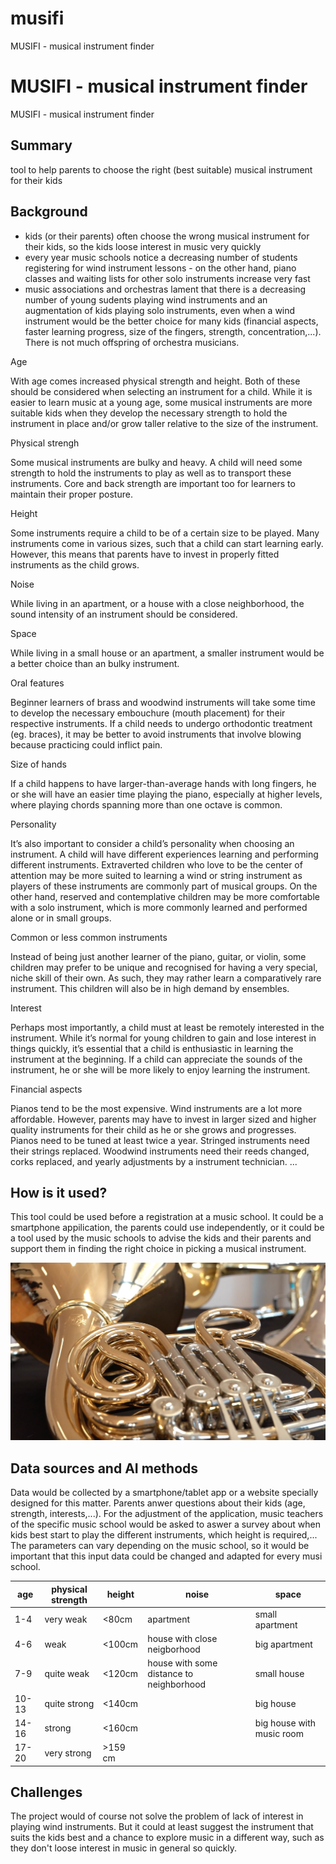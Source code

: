# musifi
MUSIFI - musical instrument finder
<!-- This is the markdown template for the final project of the Building AI course, 
created by Reaktor Innovations and University of Helsinki. 
Copy the template, paste it to your GitHub README and edit! -->

# MUSIFI - musical instrument finder

MUSIFI - musical instrument finder

## Summary

tool to help parents to choose the right (best suitable) musical instrument for their kids


## Background

* kids (or their parents) often choose the wrong musical instrument for their kids, so the kids loose interest in music very quickly
* every year music schools notice a decreasing number of students registering for wind instrument lessons - on the other hand, piano classes and waiting lists for other solo instruments increase very fast 
* music associations and orchestras lament that there is a decreasing number of young sudents playing wind instruments and an augmentation of kids playing solo instruments, even when a wind instrument would be the better choice for many kids (financial aspects, faster learning progress, size of the fingers, strength, concentration,...). There is not much offspring of orchestra musicians.

Age

With age comes increased physical strength and height. Both of these should be considered when selecting an instrument for a child. While it is easier to learn music at a young age, some musical instruments are more suitable kids when they develop the necessary strength to hold the instrument in place and/or grow taller relative to the size of the instrument.

Physical strengh

Some musical instruments are bulky and heavy. A child will need some strength to hold the instruments to play as well as to transport these instruments. Core and back strength are important too for learners to maintain their proper posture.

Height 

Some instruments require a child to be of a certain size to be played. Many instruments come in various sizes, such that a child can start learning early. However, this means that parents have to invest in properly fitted instruments as the child grows.

Noise

While living in an apartment, or a house with a close neighborhood, the sound intensity of an instrument should be considered.

Space

While living in a small house or an apartment, a smaller instrument would be a better choice than an bulky instrument.

Oral features 

Beginner learners of brass and woodwind instruments will take some time to develop the necessary embouchure (mouth placement) for their respective instruments. If a child needs to undergo orthodontic treatment (eg. braces), it may be better to avoid instruments that involve blowing because practicing could inflict pain.

Size of hands

If a child happens to have larger-than-average hands with long fingers, he or she will have an easier time playing the piano, especially at higher levels, where playing chords spanning more than one octave is common. 

Personality

It’s also important to consider a child’s personality when choosing an instrument. A child will have different experiences learning and performing different instruments. Extraverted children who love to be the center of attention may be more suited to learning a wind or string instrument as players of these instruments are commonly part of musical groups. On the other hand, reserved and contemplative children may be more comfortable with a solo instrument, which is more commonly learned and performed alone or in small groups.

Common or less common instruments 

Instead of being just another learner of the piano, guitar, or violin, some children may prefer to be unique and recognised for having a very special, niche skill of their own. As such, they may rather learn a comparatively rare instrument.
This children will also be in high demand by ensembles. 

Interest

Perhaps most importantly, a child must at least be remotely interested in the instrument. While it’s normal for young children to gain and lose interest in things quickly, it’s essential that a child is enthusiastic in learning the instrument at the beginning. If a child can appreciate the sounds of the instrument, he or she will be more likely to enjoy learning the instrument. 

Financial aspects

Pianos tend to be the most expensive.
Wind instruments are a lot more affordable. However, parents may have to invest in larger sized and higher quality instruments for their child as he or she grows and progresses.
Pianos need to be tuned at least twice a year.
Stringed instruments need their strings replaced.
Woodwind instruments need their reeds changed, corks replaced, and yearly adjustments by a instrument technician.
...


## How is it used?

This tool could be used before a registration at a music school. It could be a smartphone appilication, the parents could use independently, or it could be a tool used by the music schools to advise the kids and their parents and support them in finding the right choice in picking a musical instrument.


<img src="/Screenshot 2021-03-23 at 15.42.50.png" width="600">


## Data sources and AI methods

Data would be collected by a smartphone/tablet app or a website specially designed for this matter. Parents anwer questions about their kids (age, strength, interests,...).
For the adjustment of the application, music teachers of the specific music school would be asked to aswer a survey about when kids best start to play the different instruments, which height is required,... The parameters can vary depending on the music school, so it would be important that this input data could be changed and adapted for every musi school. 


| age | physical strength | height | noise | space |
| ----------- | ----------- |----------- |----------- |----------- |
| 1-4 | very weak | <80cm | apartment | small apartment |
| 4-6 | weak | <100cm | house with close neigborhood | big apartment |
| 7-9 | quite weak | <120cm | house with some distance to neighborhood | small house |
| 10-13 | quite strong | <140cm | | big house |
| 14-16 | strong | <160cm | | big house with music room |
| 17-20 | very strong | >159 cm | |



## Challenges

The project would of course not solve the problem of lack of interest in playing wind instruments. But it could at least suggest the instrument that suits the kids best and a chance to explore music in a different way, such as they don't loose interest in music in general so quickly.



